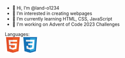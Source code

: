 - 👋 Hi, I’m @land-o1234
- 👀 I’m interested in creating webpages
- 🌱 I’m currently learning HTML, CSS, JavaScript
- 🎄 I'm working on Advent of Code 2023 Challenges

Languages: <br>
<img src="https://raw.githubusercontent.com/devicons/devicon/55609aa5bd817ff167afce0d965585c92040787a/icons/html5/html5-original.svg" alt="JavaScript Logo" width="50" height="50"/> <img src="https://raw.githubusercontent.com/devicons/devicon/55609aa5bd817ff167afce0d965585c92040787a/icons/css3/css3-original.svg" alt="JavaScript Logo" width="50" height="50"/> 

